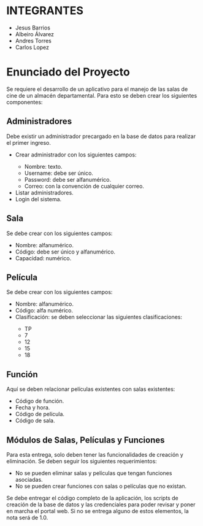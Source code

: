 <h1>INTEGRANTES</h1>
<ul>
  <li>Jesus Barrios</li>
  <li>Albeiro Álvarez</li>
  <li>Andres Torres</li>
  <li>Carlos Lopez</li>
</ul>

<h1>Enunciado del Proyecto</h1>
<p>Se requiere el desarrollo de un aplicativo para el manejo de las salas de cine de un almacén departamental. Para esto se deben crear los siguientes componentes:</p>

<h2>Administradores</h2>
<p>Debe existir un administrador precargado en la base de datos para realizar el primer ingreso.</p>
<ul>
  <li>Crear administrador con los siguientes campos:</li>
  <ul>
    <li>Nombre: texto.</li>
    <li>Username: debe ser único.</li>
    <li>Password: debe ser alfanumérico.</li>
    <li>Correo: con la convención de cualquier correo.</li>
  </ul>
  <li>Listar administradores.</li>
  <li>Login del sistema.</li>
</ul>

<h2>Sala</h2>
<p>Se debe crear con los siguientes campos:</p>
<ul>
  <li>Nombre: alfanumérico.</li>
  <li>Código: debe ser único y alfanumérico.</li>
  <li>Capacidad: numérico.</li>
</ul>

<h2>Película</h2>
<p>Se debe crear con los siguientes campos:</p>
<ul>
  <li>Nombre: alfanumérico.</li>
  <li>Código: alfa numérico.</li>
  <li>Clasificación: se deben seleccionar las siguientes clasificaciones:</li>
  <ul>
    <li>TP</li>
    <li>7</li>
    <li>12</li>
    <li>15</li>
    <li>18</li>
  </ul>
</ul>

<h2>Función</h2>
<p>Aquí se deben relacionar películas existentes con salas existentes:</p>
<ul>
  <li>Código de función.</li>
  <li>Fecha y hora.</li>
  <li>Código de película.</li>
  <li>Código de sala.</li>
</ul>

<h2>Módulos de Salas, Películas y Funciones</h2>
<p>Para esta entrega, solo deben tener las funcionalidades de creación y eliminación. Se deben seguir los siguientes requerimientos:</p>
<ul>
  <li>No se pueden eliminar salas y películas que tengan funciones asociadas.</li>
  <li>No se pueden crear funciones con salas o películas que no existan.</li>
</ul>

<p>Se debe entregar el código completo de la aplicación, los scripts de creación de la base de datos y las credenciales para poder revisar y poner en marcha el portal web. Si no se entrega alguno de estos elementos, la nota será de 1.0.</p>
